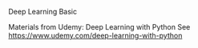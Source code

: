 Deep Learning Basic

Materials from Udemy: Deep Learning with Python
See https://www.udemy.com/deep-learning-with-python